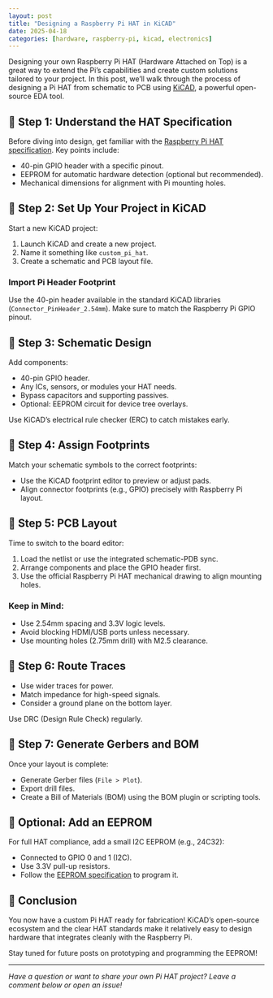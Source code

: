 ```yaml
---
layout: post
title: "Designing a Raspberry Pi HAT in KiCAD"
date: 2025-04-18
categories: [hardware, raspberry-pi, kicad, electronics]
---
```


Designing your own Raspberry Pi HAT (Hardware Attached on Top) is a great way to extend the Pi’s capabilities and create custom solutions tailored to your project. In this post, we’ll walk through the process of designing a Pi HAT from schematic to PCB using [KiCAD](https://kicad.org/), a powerful open-source EDA tool.

## 📐 Step 1: Understand the HAT Specification

Before diving into design, get familiar with the [Raspberry Pi HAT specification](https://github.com/raspberrypi/hats). Key points include:

- 40-pin GPIO header with a specific pinout.
- EEPROM for automatic hardware detection (optional but recommended).
- Mechanical dimensions for alignment with Pi mounting holes.

## 🧰 Step 2: Set Up Your Project in KiCAD

Start a new KiCAD project:

1. Launch KiCAD and create a new project.
2. Name it something like `custom_pi_hat`.
3. Create a schematic and PCB layout file.

### Import Pi Header Footprint

Use the 40-pin header available in the standard KiCAD libraries (`Connector_PinHeader_2.54mm`). Make sure to match the Raspberry Pi GPIO pinout.

## 🔌 Step 3: Schematic Design

Add components:

- 40-pin GPIO header.
- Any ICs, sensors, or modules your HAT needs.
- Bypass capacitors and supporting passives.
- Optional: EEPROM circuit for device tree overlays.

Use KiCAD’s electrical rule checker (ERC) to catch mistakes early.

## 🧲 Step 4: Assign Footprints

Match your schematic symbols to the correct footprints:

- Use the KiCAD footprint editor to preview or adjust pads.
- Align connector footprints (e.g., GPIO) precisely with Raspberry Pi layout.

## 🧾 Step 5: PCB Layout

Time to switch to the board editor:

1. Load the netlist or use the integrated schematic-PDB sync.
2. Arrange components and place the GPIO header first.
3. Use the official Raspberry Pi HAT mechanical drawing to align mounting holes.

### Keep in Mind:

- Use 2.54mm spacing and 3.3V logic levels.
- Avoid blocking HDMI/USB ports unless necessary.
- Use mounting holes (2.75mm drill) with M2.5 clearance.

## 📏 Step 6: Route Traces

- Use wider traces for power.
- Match impedance for high-speed signals.
- Consider a ground plane on the bottom layer.

Use DRC (Design Rule Check) regularly.

## 🎯 Step 7: Generate Gerbers and BOM

Once your layout is complete:

- Generate Gerber files (`File > Plot`).
- Export drill files.
- Create a Bill of Materials (BOM) using the BOM plugin or scripting tools.

## 🧪 Optional: Add an EEPROM

For full HAT compliance, add a small I2C EEPROM (e.g., 24C32):

- Connected to GPIO 0 and 1 (I2C).
- Use 3.3V pull-up resistors.
- Follow the [EEPROM specification](https://github.com/raspberrypi/hats/blob/master/eeprom.md) to program it.

## 🏁 Conclusion

You now have a custom Pi HAT ready for fabrication! KiCAD’s open-source ecosystem and the clear HAT standards make it relatively easy to design hardware that integrates cleanly with the Raspberry Pi.

Stay tuned for future posts on prototyping and programming the EEPROM!

---

*Have a question or want to share your own Pi HAT project? Leave a comment below or open an issue!*
